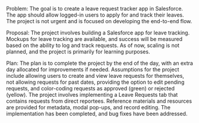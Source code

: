 Problem:
The goal is to create a leave request tracker app in Salesforce. The app should allow logged-in users to apply for and track their leaves. The project is not urgent and is focused on developing the end-to-end flow.


Proposal:
The project involves building a Salesforce app for leave tracking. Mockups for leave tracking are available, and success will be measured based on the ability to log and track requests. As of now, scaling is not planned, and the project is primarily for learning purposes.

Plan:
The plan is to complete the project by the end of the day, with an extra day allocated for improvements if needed. Assumptions for the project include allowing users to create and view leave requests for themselves, not allowing requests for past dates, providing the option to edit pending requests, and color-coding requests as approved (green) or rejected (yellow). The project involves implementing a Leave Requests tab that contains requests from direct reportees. Reference materials and resources are provided for metadata, modal pop-ups, and record editing. The implementation has been completed, and bug fixes have been addressed.



